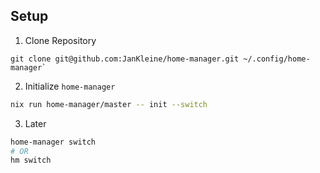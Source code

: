 ## Setup

1. Clone Repository

```
git clone git@github.com:JanKleine/home-manager.git ~/.config/home-manager`
```

2. Initialize `home-manager`

```zsh
nix run home-manager/master -- init --switch
```

3. Later

```zsh
home-manager switch
# OR
hm switch
```
